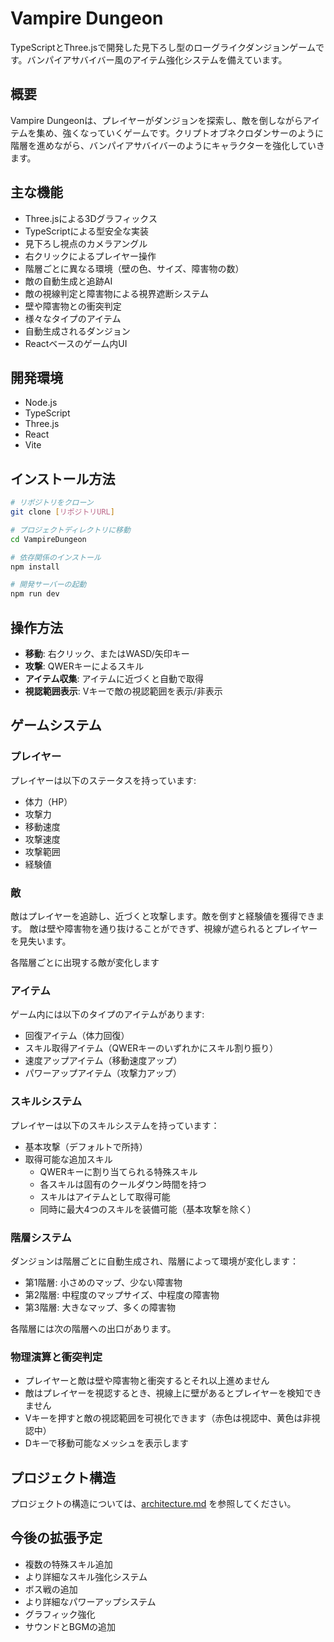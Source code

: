 # Vampire Dungeon

TypeScriptとThree.jsで開発した見下ろし型のローグライクダンジョンゲームです。バンパイアサバイバー風のアイテム強化システムを備えています。

## 概要

Vampire Dungeonは、プレイヤーがダンジョンを探索し、敵を倒しながらアイテムを集め、強くなっていくゲームです。クリプトオブネクロダンサーのように階層を進めながら、バンパイアサバイバーのようにキャラクターを強化していきます。

## 主な機能

- Three.jsによる3Dグラフィックス
- TypeScriptによる型安全な実装
- 見下ろし視点のカメラアングル
- 右クリックによるプレイヤー操作
- 階層ごとに異なる環境（壁の色、サイズ、障害物の数）
- 敵の自動生成と追跡AI
- 敵の視線判定と障害物による視界遮断システム
- 壁や障害物との衝突判定
- 様々なタイプのアイテム
- 自動生成されるダンジョン
- Reactベースのゲーム内UI

## 開発環境

- Node.js
- TypeScript
- Three.js
- React
- Vite

## インストール方法

```bash
# リポジトリをクローン
git clone [リポジトリURL]

# プロジェクトディレクトリに移動
cd VampireDungeon

# 依存関係のインストール
npm install

# 開発サーバーの起動
npm run dev
```

## 操作方法

- **移動**: 右クリック、またはWASD/矢印キー
- **攻撃**: QWERキーによるスキル
- **アイテム収集**: アイテムに近づくと自動で取得
- **視認範囲表示**: Vキーで敵の視認範囲を表示/非表示

## ゲームシステム

### プレイヤー

プレイヤーは以下のステータスを持っています:

- 体力（HP）
- 攻撃力
- 移動速度
- 攻撃速度
- 攻撃範囲
- 経験値

### 敵

敵はプレイヤーを追跡し、近づくと攻撃します。敵を倒すと経験値を獲得できます。
敵は壁や障害物を通り抜けることができず、視線が遮られるとプレイヤーを見失います。

各階層ごとに出現する敵が変化します

### アイテム

ゲーム内には以下のタイプのアイテムがあります:

- 回復アイテム（体力回復）
- スキル取得アイテム（QWERキーのいずれかにスキル割り振り）
- 速度アップアイテム（移動速度アップ）
- パワーアップアイテム（攻撃力アップ）

### スキルシステム

プレイヤーは以下のスキルシステムを持っています：

- 基本攻撃（デフォルトで所持）
- 取得可能な追加スキル
  - QWERキーに割り当てられる特殊スキル
  - 各スキルは固有のクールダウン時間を持つ
  - スキルはアイテムとして取得可能
  - 同時に最大4つのスキルを装備可能（基本攻撃を除く）

### 階層システム

ダンジョンは階層ごとに自動生成され、階層によって環境が変化します：

- 第1階層: 小さめのマップ、少ない障害物
- 第2階層: 中程度のマップサイズ、中程度の障害物
- 第3階層: 大きなマップ、多くの障害物

各階層には次の階層への出口があります。

### 物理演算と衝突判定

- プレイヤーと敵は壁や障害物と衝突するとそれ以上進めません
- 敵はプレイヤーを視認するとき、視線上に壁があるとプレイヤーを検知できません
- Vキーを押すと敵の視認範囲を可視化できます（赤色は視認中、黄色は非視認中）
- Dキーで移動可能なメッシュを表示します

## プロジェクト構造

プロジェクトの構造については、[architecture.md](./docs/architecture.md) を参照してください。

## 今後の拡張予定

- 複数の特殊スキル追加
- より詳細なスキル強化システム
- ボス戦の追加
- より詳細なパワーアップシステム
- グラフィック強化
- サウンドとBGMの追加
